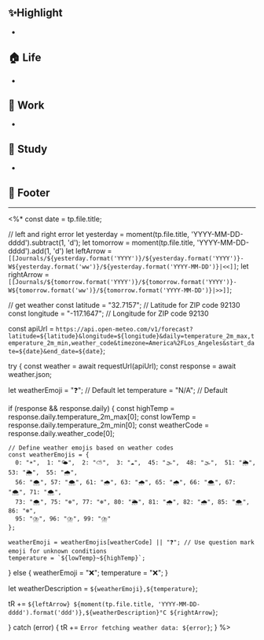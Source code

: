 ## ✨Highlight

- 
## 🏠 Life

- 
## 💼 Work 

- 
## 📖 Study 

- 

## 🐾 Footer 
-----
<%*
const date = tp.file.title;

// left and right error 
let yesterday =  moment(tp.file.title, 'YYYY-MM-DD-dddd').subtract(1, 'd');
let tomorrow = moment(tp.file.title, 'YYYY-MM-DD-dddd').add(1, 'd')
let leftArrow = `[[Journals/${yesterday.format('YYYY')}/${yesterday.format('YYYY')}-W${yesterday.format('ww')}/${yesterday.format('YYYY-MM-DD')}|<<]]`;
let rightArrow = `[[Journals/${tomorrow.format('YYYY')}/${tomorrow.format('YYYY')}-W${tomorrow.format('ww')}/${tomorrow.format('YYYY-MM-DD')}|>>]]`;

// get weather 
const latitude = "32.7157"; // Latitude for ZIP code 92130
const longitude = "-117.1647"; // Longitude for ZIP code 92130

const apiUrl = `https://api.open-meteo.com/v1/forecast?latitude=${latitude}&longitude=${longitude}&daily=temperature_2m_max,temperature_2m_min,weather_code&timezone=America%2FLos_Angeles&start_date=${date}&end_date=${date}`;

try {
  const weather = await requestUrl(apiUrl);
  const response = await weather.json;

  let weatherEmoji = "❓"; // Default
  let temperature = "N/A"; // Default

  if (response && response.daily) {
    const highTemp = response.daily.temperature_2m_max[0];
    const lowTemp = response.daily.temperature_2m_min[0];
    const weatherCode = response.daily.weather_code[0];

    // Define weather emojis based on weather codes
    const weatherEmojis = {
      0: "☀️",  1: "🌤️",  2: "⛅",  3: "☁️",  45: "🌫️",  48: "🌫️",  51: "🌦️",  53: "🌦️",  55: "🌧️",
      56: "🌨️", 57: "🌨️", 61: "🌧️", 63: "🌧️", 65: "🌧️", 66: "🌨️", 67: "🌨️", 71: "🌨️",
      73: "🌨️", 75: "❄️", 77: "❄️", 80: "🌦️", 81: "🌧️", 82: "🌧️", 85: "🌨️", 86: "❄️",
      95: "⛈️", 96: "⛈️", 99: "⛈️"
    };

    weatherEmoji = weatherEmojis[weatherCode] || "❓"; // Use question mark emoji for unknown conditions
    temperature = `${lowTemp}~${highTemp}`;
    
  } else {
    weatherEmoji = "❌";
    temperature = "❌";
  }
  
  let weatherDescription = `${weatherEmoji},${temperature}`;

  tR += `${leftArrow} ${moment(tp.file.title, 'YYYY-MM-DD-dddd').format('ddd')},${weatherDescription}°C ${rightArrow}`;

} catch (error) {
  tR += `Error fetching weather data: ${error}`;
}
%>


